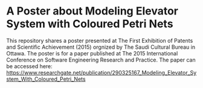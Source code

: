 # A Poster about Modeling Elevator System with Coloured Petri Nets

This repository shares a poster presented at The First Exhibition of Patents and Scientific Achievement (2015) orgnized by 
The Saudi Cultural Bureau in Ottawa. The poster is for a paper published at The 2015 International Conference on 
Software Engineering Research and Practice. The paper can be accessed here: 
https://www.researchgate.net/publication/290325167_Modeling_Elevator_System_With_Coloured_Petri_Nets
